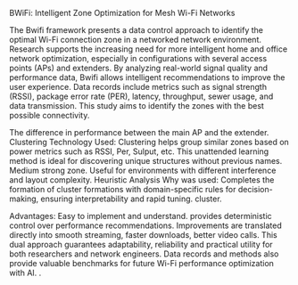 BWiFi: Intelligent Zone Optimization for Mesh Wi-Fi Networks


The Bwifi framework presents a data control approach to identify the optimal Wi-Fi connection zone in a networked network environment. Research supports the increasing need for more intelligent home and office network optimization, especially in configurations with several access points (APs) and extenders. By analyzing real-world signal quality and performance data, Bwifi allows intelligent recommendations to improve the user experience. Data records include metrics such as signal strength (RSSI), package error rate (PER), latency, throughput, sewer usage, and data transmission. This study aims to identify the zones with the best possible connectivity. 

The difference in performance between the main AP and the extender. Clustering Technology Used: Clustering helps group similar zones based on power metrics such as RSSI, Per, Sulput, etc. This unattended learning method is ideal for discovering unique structures without previous names. Medium strong zone. Useful for environments with different interference and layout complexity. Heuristic Analysis Why was used: Completes the formation of cluster formations with domain-specific rules for decision-making, ensuring interpretability and rapid tuning. cluster. 


Advantages: Easy to implement and understand. provides deterministic control over performance recommendations. Improvements are translated directly into smooth streaming, faster downloads, better video calls. This dual approach guarantees adaptability, reliability and practical utility for both researchers and network engineers. Data records and methods also provide valuable benchmarks for future Wi-Fi performance optimization with AI.
.

